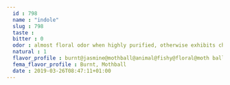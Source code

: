 ```yaml
---
  id : 798
  name : "indole"
  slug : 798
  taste : 
  bitter : 0
  odor : almost floral odor when highly purified, otherwise exhibits characteristic odor of feces@unpleasant odor in high concentration but pleasant in dilute solution.@light jasmine odor
  natural : 1
  flavor_profile : burnt@jasmine@mothball@animal@fishy@floral@moth ball@naphthelene@honey@fecal
  fema_flavor_profile : Burnt, Mothball
  date : 2019-03-26T08:47:11+01:00
---
```



